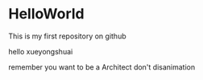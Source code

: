 # HelloWorld
This is my first repository on github


hello  xueyongshuai  

remember  you  want to be a Architect  don't disanimation
